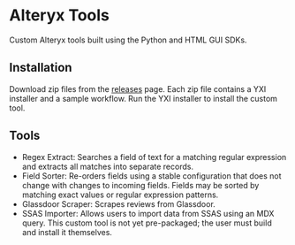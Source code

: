 # Alteryx Tools

Custom Alteryx tools built using the Python and HTML GUI SDKs.

## Installation

Download zip files from the [releases](https://github.com/Alteryx-Python/AlteryxTools/releases) page.  Each zip file contains a YXI installer and a sample workflow.  Run the YXI installer to install the custom tool.

## Tools

* Regex Extract: Searches a field of text for a matching regular expression and extracts all matches into separate records.
* Field Sorter: Re-orders fields using a stable configuration that does not change with changes to incoming fields.  Fields may be sorted by matching exact values or regular expression patterns.
* Glassdoor Scraper: Scrapes reviews from Glassdoor.
* SSAS Importer: Allows users to import data from SSAS using an MDX query. This custom tool is not yet pre-packaged; the user must build and install it themselves.
